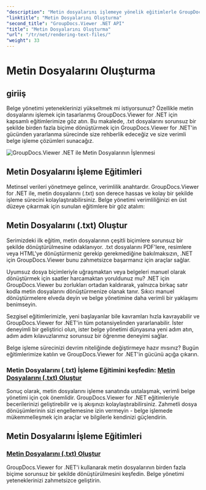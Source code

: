 ```yaml
---
"description": "Metin dosyalarını işlemeye yönelik eğitimlerle GroupDocs.Viewer for .NET'in potansiyelini açığa çıkarın. Gelişmiş belge yönetimi için .txt dosyalarını çeşitli biçimlere dönüştürün."
"linktitle": "Metin Dosyalarını Oluşturma"
"second_title": "GroupDocs.Viewer .NET API"
"title": "Metin Dosyalarını Oluşturma"
"url": "/tr/net/rendering-text-files/"
"weight": 33
---
```


# Metin Dosyalarını Oluşturma

## giriiş

Belge yönetimi yeteneklerinizi yükseltmek mi istiyorsunuz? Özellikle metin dosyalarını işlemek için tasarlanmış GroupDocs.Viewer for .NET için kapsamlı eğitimlerimize göz atın. Bu makalede, .txt dosyalarını sorunsuz bir şekilde birden fazla biçime dönüştürmek için GroupDocs.Viewer for .NET'in gücünden yararlanma sürecinde size rehberlik edeceğiz ve size verimli belge işleme çözümleri sunacağız.

![GroupDocs.Viewer .NET ile Metin Dosyalarının İşlenmesi](/viewer/rendering-text-files/image.png)

## Metin Dosyalarını İşleme Eğitimleri

Metinsel verileri yönetmeye gelince, verimlilik anahtardır. GroupDocs.Viewer for .NET ile, metin dosyalarını (.txt) son derece hassas ve kolay bir şekilde işleme sürecini kolaylaştırabilirsiniz. Belge yönetimi verimliliğinizi en üst düzeye çıkarmak için sunulan eğitimlere bir göz atalım:

## Metin Dosyalarını (.txt) Oluştur

Serimizdeki ilk eğitim, metin dosyalarının çeşitli biçimlere sorunsuz bir şekilde dönüştürülmesine odaklanıyor. .txt dosyalarını PDF'lere, resimlere veya HTML'ye dönüştürmeniz gerekip gerekmediğine bakılmaksızın, .NET için GroupDocs.Viewer bunu zahmetsizce başarmanız için araçlar sağlar. 

Uyumsuz dosya biçimleriyle uğraşmaktan veya belgeleri manuel olarak dönüştürmek için saatler harcamaktan yoruldunuz mu? .NET için GroupDocs.Viewer bu zorlukları ortadan kaldırarak, yalnızca birkaç satır kodla metin dosyalarını dönüştürmenize olanak tanır. Sıkıcı manuel dönüştürmelere elveda deyin ve belge yönetimine daha verimli bir yaklaşımı benimseyin.

Sezgisel eğitimlerimizle, yeni başlayanlar bile kavramları hızla kavrayabilir ve GroupDocs.Viewer for .NET'in tüm potansiyelinden yararlanabilir. İster deneyimli bir geliştirici olun, ister belge yönetimi dünyasına yeni adım atın, adım adım kılavuzlarımız sorunsuz bir öğrenme deneyimi sağlar.

Belge işleme sürecinizi devrim niteliğinde değiştirmeye hazır mısınız? Bugün eğitimlerimize katılın ve GroupDocs.Viewer for .NET'in gücünü açığa çıkarın.

### Metin Dosyalarını (.txt) İşleme Eğitimini keşfedin: [Metin Dosyalarını (.txt) Oluştur](./render-txt/)

Sonuç olarak, metin dosyalarını işleme sanatında ustalaşmak, verimli belge yönetimi için çok önemlidir. GroupDocs.Viewer for .NET eğitimleriyle becerilerinizi geliştirebilir ve iş akışınızı kolaylaştırabilirsiniz. Zahmetli dosya dönüşümlerinin sizi engellemesine izin vermeyin - belge işlemede mükemmelleşmek için araçlar ve bilgilerle kendinizi güçlendirin.
## Metin Dosyalarını İşleme Eğitimleri
### [Metin Dosyalarını (.txt) Oluştur](./render-txt/)
GroupDocs.Viewer for .NET'i kullanarak metin dosyalarının birden fazla biçime sorunsuz bir şekilde dönüştürülmesini keşfedin. Belge yönetimi yeteneklerinizi zahmetsizce geliştirin.